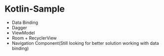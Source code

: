 # Kotlin-Sample

- Data Binding
- Dagger
- ViewModel
- Room + RecyclerView
- Navigation Component(Still looking for better solution working with data binding)

